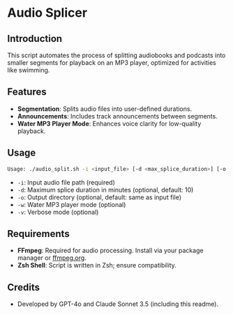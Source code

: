 # Audio Splicer
 
## Introduction

This script automates the process of splitting audiobooks and podcasts into smaller segments for playback on an MP3 player, optimized for activities like swimming.

## Features

- **Segmentation**: Splits audio files into user-defined durations.
- **Announcements**: Includes track announcements between segments.
- **Water MP3 Player Mode**: Enhances voice clarity for low-quality playback.

## Usage

```bash
Usage: ./audio_split.sh -i <input_file> [-d <max_splice_duration>] [-o <output_directory>] [-w] [-v]
```

- `-i`: Input audio file path (required)
- `-d`: Maximum splice duration in minutes (optional, default: 10)
- `-o`: Output directory (optional, default: same as input file)
- `-w`: Water MP3 player mode (optional)
- `-v`: Verbose mode (optional)

## Requirements

- **FFmpeg**: Required for audio processing. Install via your package manager or [ffmpeg.org](https://ffmpeg.org/download.html).
- **Zsh Shell**: Script is written in Zsh; ensure compatibility.

## Credits

- Developed by GPT-4o and Claude Sonnet 3.5 (including this readme).